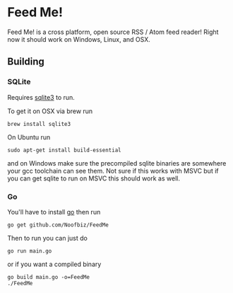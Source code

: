 # Feed Me!

Feed Me! is a cross platform, open source RSS / Atom feed reader! Right now it
should work on Windows, Linux, and OSX.

## Building

### SQLite

Requires [sqlite3](https://www.sqlite.org/index.html) to run.

To get it on OSX via brew run

```
brew install sqlite3
```

On Ubuntu run

```
sudo apt-get install build-essential
```

and on Windows make sure the precompiled sqlite binaries are somewhere your
gcc toolchain can see them. Not sure if this works with MSVC but if you can
get sqlite to run on MSVC this should work as well.

### Go

You'll have to install [go](https://golang.org) then run

```
go get github.com/Noofbiz/FeedMe
```

Then to run you can just do

```
go run main.go
```

or if you want a compiled binary

```
go build main.go -o=FeedMe
./FeedMe
```

